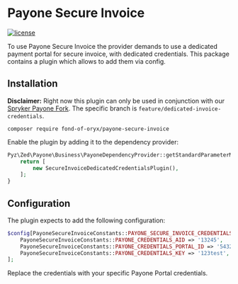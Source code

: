 # Payone Secure Invoice
[![license](https://img.shields.io/github/license/fond-of-oryx/payone-secure-invoice.svg)](https://packagist.org/packages/fond-of-oryx/payone-secure-invoice)

To use Payone Secure Invoice the provider demands to use a dedicated payment portal for secure invoice, with dedicated credentials.
This package contains a plugin which allows to add them via config.

## Installation

**Disclaimer:** Right now this plugin can only be used in conjunction with our [Spryker Payone Fork](https://github.com/fond-of/payone).
The specific branch is `feature/dedicated-invoice-credentials`.

```
composer require fond-of-oryx/payone-secure-invoice
```

Enable the plugin by adding it to the dependency provider:

```php
Pyz\Zed\Payone\Business\PayoneDependencyProvider::getStandardParameterMapperPlugins() {
    return [
        new SecureInvoiceDedicatedCredentialsPlugin(),
    ];
}
```

## Configuration

The plugin expects to add the following configuration:

```php
$config[PayoneSecureInvoiceConstants::PAYONE_SECURE_INVOICE_CREDENTIALS] = [
    PayoneSecureInvoiceConstants::PAYONE_CREDENTIALS_AID => '13245',
    PayoneSecureInvoiceConstants::PAYONE_CREDENTIALS_PORTAL_ID => '54321',
    PayoneSecureInvoiceConstants::PAYONE_CREDENTIALS_KEY => '123test',
];
```

Replace the credentials with your specific Payone Portal credentials.
